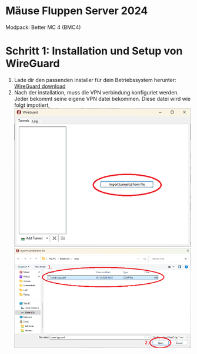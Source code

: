 # Mäuse Fluppen Server 2024

Modpack:
Better MC 4 (BMC4)

# Schritt 1: Installation und Setup von WireGuard
1. Lade dir den passenden installer für dein Betriebssystem herunter: [WireGuard download](https://www.wireguard.com/install/)
2. Nach der installation, muss die VPN verbindung konfiguriet werden. Jeder bekommt seine eigene VPN datei bekommen. Diese datei wird wie folgt impotiert,
![](.images/WireGuard_install_01.png)
![](.images/WireGuard_install_02.png)